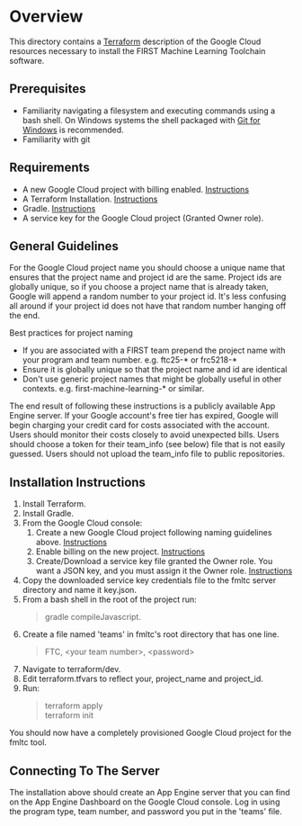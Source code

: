 # Overview

This directory contains a [Terraform](https://www.terraform.io/) description of the Google Cloud resources necessary to install the FIRST Machine Learning Toolchain software.

## Prerequisites

- Familiarity navigating a filesystem and executing commands using a bash shell.  On Windows systems the shell packaged with [Git for Windows](https://gitforwindows.org/) is recommended.
- Familiarity with git

## Requirements
- A new Google Cloud project with billing enabled. [Instructions](https://cloud.google.com/resource-manager/docs/creating-managing-projects)
- A Terraform Installation. [Instructions](https://learn.hashicorp.com/tutorials/terraform/install-cli?in=terraform/gcp-get-started)
- Gradle. [Instructions](https://gradle.org/install/)
- A service key for the Google Cloud project (Granted Owner role).

## General Guidelines

For the Google Cloud project name you should choose a unique name that ensures that the project name and project id are the same.  Project ids are globally unique, so if you choose a project name that is already taken, Google will append a random number to your project id.  It's less confusing all around if your project id does not have that random number hanging off the end.

Best practices for project naming
- If you are associated with a FIRST team prepend the project name with your program and team number.  e.g.  ftc25-* or frc5218-*
- Ensure it is globally unique so that the project name and id are identical
- Don't use generic project names that might be globally useful in other contexts.  e.g. first-machine-learning-* or similar.

The end result of following these instructions is a publicly available App Engine server.  If your Google account's free tier has expired, Google will begin charging your credit card for costs associated with the account.  Users should monitor their costs closely to avoid unexpected bills.  Users should choose a token for their team_info (see below) file that is not easily guessed.  Users should not upload the team_info file to public repositories.

## Installation Instructions

1. Install Terraform.
1. Install Gradle.
1. From the Google Cloud console:
    1. Create a new Google Cloud project following naming guidelines above. [Instructions](https://cloud.google.com/resource-manager/docs/creating-managing-projects)
    1. Enable billing on the new project. [Instructions](https://cloud.google.com/billing/docs/how-to/modify-project#confirm_billing_is_enabled_on_a_project)
    1. Create/Download a service key file granted the Owner role.  You want a JSON key, and you must assign it the Owner role.  [Instructions](https://cloud.google.com/iam/docs/creating-managing-service-account-keys#creating_service_account_keys)
1. Copy the downloaded service key credentials file to the fmltc server directory and name it key.json.
1. From a bash shell in the root of the project run: 
    >gradle compileJavascript.
1. Create a file named 'teams' in fmltc's root directory that has one line.  
    >FTC, \<your team number>, \<password>
1. Navigate to terraform/dev.
1. Edit terraform.tfvars to reflect your, project_name and project_id. 
1. Run: 
     >terraform apply<br>
     >terraform init

You should now have a completely provisioned Google Cloud project for the fmltc tool.

## Connecting To The Server

The installation above should create an App Engine server that you can find on the App Engine Dashboard on the Google Cloud console.  Log in using the program type, team number, and password you put in the 'teams' file.
